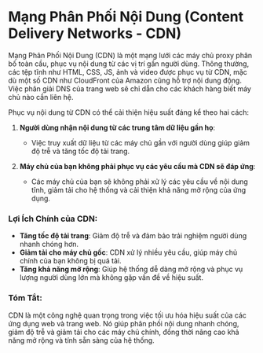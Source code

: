 # Mạng Phân Phối Nội Dung (Content Delivery Networks - CDN)

Mạng Phân Phối Nội Dung (CDN) là một mạng lưới các máy chủ proxy phân bố toàn cầu, phục vụ nội dung từ các vị trí gần người dùng. Thông thường, các tệp tĩnh như HTML, CSS, JS, ảnh và video được phục vụ từ CDN, mặc dù một số CDN như CloudFront của Amazon cũng hỗ trợ nội dung động. Việc phân giải DNS của trang web sẽ chỉ dẫn cho các khách hàng biết máy chủ nào cần liên hệ.

Phục vụ nội dung từ CDN có thể cải thiện hiệu suất đáng kể theo hai cách:

1. **Người dùng nhận nội dung từ các trung tâm dữ liệu gần họ**:
   - Việc truy xuất dữ liệu từ các máy chủ gần với người dùng giúp giảm độ trễ và tăng tốc độ tải trang.

2. **Máy chủ của bạn không phải phục vụ các yêu cầu mà CDN sẽ đáp ứng**:
   - Các máy chủ của bạn sẽ không phải xử lý các yêu cầu về nội dung tĩnh, giảm tải cho hệ thống và cải thiện khả năng mở rộng của ứng dụng.

### Lợi Ích Chính của CDN:
- **Tăng tốc độ tải trang**: Giảm độ trễ và đảm bảo trải nghiệm người dùng nhanh chóng hơn.
- **Giảm tải cho máy chủ gốc**: CDN xử lý nhiều yêu cầu, giúp máy chủ chính của bạn không bị quá tải.
- **Tăng khả năng mở rộng**: Giúp hệ thống dễ dàng mở rộng và phục vụ lượng người dùng lớn mà không gặp vấn đề về hiệu suất.

### Tóm Tắt:
CDN là một công nghệ quan trọng trong việc tối ưu hóa hiệu suất của các ứng dụng web và trang web. Nó giúp phân phối nội dung nhanh chóng, giảm độ trễ và giảm tải cho các máy chủ chính, đồng thời nâng cao khả năng mở rộng và tính sẵn sàng của hệ thống.